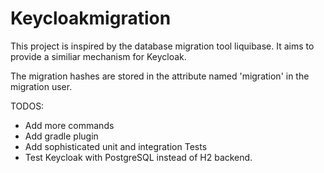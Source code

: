 # Keycloakmigration

This project is inspired by the database migration tool liquibase.
It aims to provide a similiar mechanism for Keycloak.

The migration hashes are stored in the attribute named 'migration' in the migration user.

TODOS:
- Add more commands
- Add gradle plugin
- Add sophisticated unit and integration Tests
- Test Keycloak with PostgreSQL instead of H2 backend.
